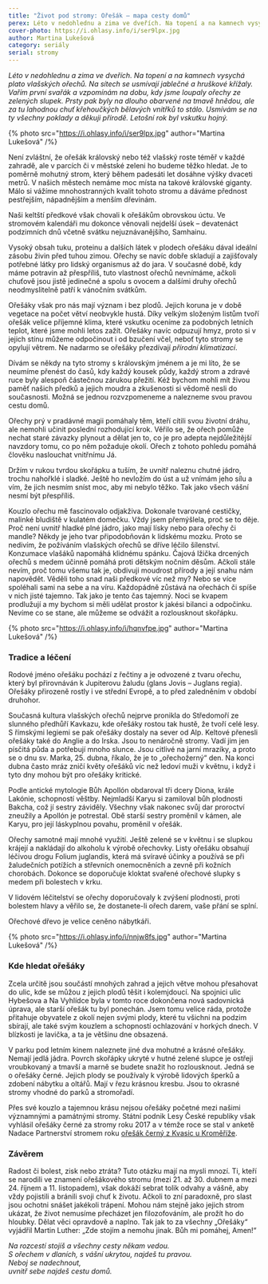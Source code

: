 ```yaml
---
title: "Život pod stromy: Ořešák – mapa cesty domů"
perex: Léto v nedohlednu a zima ve dveřích. Na topení a na kamnech vysychá plato vlašských ořechů. Na sítech se usmívají jablečné a hruškové křížaly. Usmívám se na ty všechny poklady a děkuji přírodě. Letošní rok byl vskutku hojný.
cover-photo: https://i.ohlasy.info/i/ser9lpx.jpg
author: Martina Lukešová
category: seriály
serial: stromy
---
```


*Léto v nedohlednu a zima ve dveřích. Na topení a na kamnech vysychá plato vlašských ořechů. Na sítech se usmívají jablečné a hruškové křížaly. Vařím první svařák a vzpomínám na dobu, kdy jsme loupaly ořechy ze zelených slupek. Prsty pak byly na dlouho obarvené na tmavě hnědou, ale za tu lahodnou chuť křehoučkých bělavých vnitřků to stálo. Usmívám se na ty všechny poklady a děkuji přírodě. Letošní rok byl vskutku hojný.*

{% photo src="https://i.ohlasy.info/i/ser9lpx.jpg" author="Martina Lukešová" /%}

Není zvláštní, že ořešák královský nebo též vlašský roste téměř v každé zahradě, ale v parcích či v městské zeleni ho budeme těžko hledat. Je to poměrně mohutný strom, který během padesáti let dosáhne výšky dvaceti metrů. V našich městech nemáme moc místa na takové královské giganty. Málo si vážíme mnohostranných kvalit tohoto stromu a dáváme přednost pestřejším, nápadnějším a menším dřevinám.

Naši keltští předkové však chovali k ořešákům obrovskou úctu. Ve stromovém kalendáři mu dokonce věnovali nejdelší úsek – devatenáct podzimních dnů včetně svátku nejuznávanějšího, Samhainu.

Vysoký obsah tuku, proteinu a dalších látek v plodech ořešáku dával ideální zásobu živin před tuhou zimou. Ořechy se navíc dobře skladují a zajišťovaly potřebné látky pro lidský organismus až do jara. V současné době, kdy máme potravin až přespříliš, tuto vlastnost ořechů nevnímáme, ačkoli chuťově jsou jistě jedinečné a spolu s ovocem a dalšími druhy ořechů neodmyslitelně patří k vánočním svátkům.

Ořešáky však pro nás mají význam i bez plodů. Jejich koruna je v době vegetace na počet větví neobvykle hustá. Díky velkým složeným listům tvoří ořešák velice příjemné klima, které vskutku oceníme za podobných letních teplot, které jsme mohli letos zažít. Ořešáky navíc odpuzují hmyz, proto si v jejich stínu můžeme odpočinout i od bzučení včel, neboť tyto stromy se opylují větrem. Ne nadarmo se ořešáky přezdívají *přírodní klimatizací*.

Dívám se někdy na tyto stromy s královským jménem a je mi líto, že se neumíme přenést do časů, kdy každý kousek půdy, každý strom a zdravé ruce byly alespoň částečnou zárukou přežití. Kéž bychom mohli mít živou paměť našich předků a jejich moudra a zkušenosti si vědomě nesli do současnosti. Možná se jednou rozvzpomeneme a nalezneme svou pravou cestu domů. 

Ořechy prý v pradávné magii pomáhaly těm, kteří cítili svou životní dráhu, ale nemohli učinit poslední rozhodující krok. Věřilo se, že ořech pomůže nechat staré závazky plynout a dělat jen to, co je pro adepta nejdůležitější navzdory tomu, co po něm požaduje okolí. Ořech z tohoto pohledu pomáhá člověku naslouchat vnitřnímu Já.

Držím v rukou tvrdou skořápku a tuším, že uvnitř naleznu chutné jádro, trochu nahořklé i sladké. Ještě ho nevložím do úst a už vnímám jeho sílu a vím, že jich nesmím sníst moc, aby mi nebylo těžko. Tak jako všech vášní nesmí být přespříliš.

Kouzlo ořechu mě fascinovalo odjakživa. Dokonale tvarované cestičky, malinké bludiště v kulatém domečku. Vždy jsem přemýšlela, proč se to děje. Proč není uvnitř hladké plné jádro, jako mají lísky nebo para ořechy či mandle? Někdy je jeho tvar připodobňován k lidskému mozku. Proto se nedivím, že požíváním vlašských ořechů se dříve léčilo šílenství. Konzumace vlašáků napomáhá klidnému spánku. Čajová lžička drcených ořechů s medem účinně pomáhá proti dětským nočním děsům. Ačkoli stále nevím, proč tomu všemu tak je, obdivuji moudrost přírody a její snahu nám napovědět. Věděli toho snad naši předkové víc než my? Nebo se více spoléhali sami na sebe a na víru. Každopádně zůstává na ořechách či spíše v nich jisté tajemno. Tak jako je tento čas tajemný. Noci se kvapem prodlužují a my bychom si měli udělat prostor k jakési bilanci a odpočinku. Nevíme co se stane, ale můžeme se odvážit a rozlousknout skořápku.

{% photo src="https://i.ohlasy.info/i/hqnvfpe.jpg" author="Martina Lukešová" /%}

### Tradice a léčení

Rodové jméno ořešáku pochází z řečtiny a je odvozené z tvaru ořechu, který byl přirovnáván k Jupiterovu žaludu (glans Jovis – Juglans regia). Ořešáky přirozeně rostly i ve střední Evropě, a to před zaledněním v období druhohor.

Současná kultura vlašských ořechů nejprve pronikla do Středomoří ze slunného předhůří Kavkazu, kde ořešáky rostou tak hustě, že tvoří celé lesy. S římskými legiemi se pak ořešáky dostaly na sever od Alp. Keltové přenesli ořešáky také do Anglie a do Irska. Jsou to nenáročně stromy. Vadí jim jen písčitá půda a potřebují mnoho slunce. Jsou citlivé na jarní mrazíky, a proto se o dnu sv. Marka, 25. dubna, říkalo, že je to „ořechožerný“ den. Na konci dubna často mráz zničí květy ořešáků víc než ledoví muži v květnu, i když i tyto dny mohou být pro ořešáky kritické.

Podle antické mytologie Bůh Apollón obdaroval tři dcery Diona, krále Lakónie, schopností věštby. Nejmladší Karyu si zamiloval bůh plodnosti Bakcha, což jí sestry záviděly. Všechny však nakonec svůj dar proroctví zneužily a Apollón je potrestal. Obě starší sestry proměnil v kámen, ale Karyu, pro její láskyplnou povahu, proměnil v ořešák.

Ořechy samotné mají mnohé využití. Ještě zelené se v květnu i se slupkou krájejí a nakládají do alkoholu k výrobě ořechovky. Listy ořešáku obsahují léčivou drogu Folium juglandis, která má svíravé účinky a používá se při žaludečních potížích a střevních onemocněních a zevně při kožních chorobách. Dokonce se doporučuje kloktat svařené ořechové slupky s medem při bolestech v krku.

V lidovém léčitelství se ořechy doporučovaly k zvýšení plodnosti, proti bolestem hlavy a věřilo se, že dostanete-li ořech darem, vaše přání se splní.

Ořechové dřevo je velice ceněno nábytkáři.

{% photo src="https://i.ohlasy.info/i/nnjw8fs.jpg" author="Martina Lukešová" /%}

### Kde hledat ořešáky

Zcela určitě jsou součástí mnohých zahrad a jejich větve mohou přesahovat do ulic, kde se můžou z jejich plodů těšit i kolemjdoucí. Na spojnici ulic Hybešova a Na Vyhlídce byla v tomto roce dokončena nová sadovnická úprava, ale starší ořešák tu byl ponechán. Jsem tomu velice ráda, protože přitahuje obyvatele z okolí nejen svými plody, které tu všichni na podzim sbírají, ale také svým kouzlem a schopností ochlazování v horkých dnech. V blízkosti je lavička, a ta je většinu dne obsazená. 

V parku pod letním kinem naleznete jiné dva mohutné a krásné ořešáky. Nemají jedlá jádra. Povrch skořápky ukryté v hutné zelené slupce je ostřeji vroubkovaný a tmavší a marně se budete snažit ho rozlousknout. Jedná se o ořešáky černé. Jejich plody se používaly k výrobě lidových šperků a zdobení nábytku a oltářů. Mají v řezu krásnou kresbu. Jsou to okrasné stromy vhodné do parků a stromořadí. 

Přes své kouzlo a tajemnou krásu nejsou ořešáky početné mezi našimi významnými a památnými stromy. Státní podnik Lesy České republiky však vyhlásil ořešáky černé za stromy roku 2017 a v témže roce se stal v anketě Nadace Partnerství stromem roku [ořešák černý z Kvasic u Kroměříže](https://kromerizsky.denik.cz/zpravy_region/vitezny-kvasicky-oresak-unikat-rika-slavny-britsky-lovec-stromu-30180205.html). 

### Závěrem

Radost či bolest, zisk nebo ztráta? Tuto otázku mají na mysli mnozí. Ti, kteří se narodili ve znamení ořešákového stromu (mezi 21. až 30. dubnem a mezi 24. říjnem a 11. listopadem), však dokáží sebrat tolik odvahy a vášně, aby vždy pojistili a bránili svoji chuť k životu. Ačkoli to zní paradoxně, pro slast jsou ochotni snášet jakékoli trápení. Mohou nám stejně jako jejich strom ukázat, že život nemusíme přecházet jen filozofováním, ale prožít ho do hloubky. Dělat věci opravdově a naplno. Tak jak to za všechny „Ořešáky“ vyjádřil Martin Luther: „Zde stojím a nemohu jinak. Bůh mi pomáhej, Amen!“

*Na rozcestí stojíš a všechny cesty někam vedou.*  
*S ořechem v dlaních, s vášní ukrytou, najdeš tu pravou.*  
*Neboj se nadechnout,*  
*uvnitř sebe najdeš cestu domů.*
